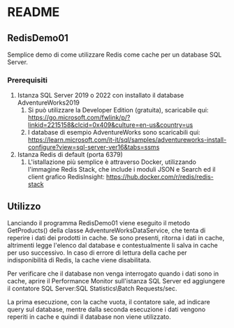 # README

## RedisDemo01

Semplice demo di come utilizzare Redis come cache per un database SQL Server.

### Prerequisiti

1. Istanza SQL Server 2019 o 2022 con installato il database AdventureWorks2019
   1. Si può utilizzare la Developer Edition (gratuita), scaricabile qui:
   https://go.microsoft.com/fwlink/p/?linkid=2215158&clcid=0x409&culture=en-us&country=us
   2. I database di esempio AdventureWorks sono scaricabili qui: 
   https://learn.microsoft.com/it-it/sql/samples/adventureworks-install-configure?view=sql-server-ver16&tabs=ssms
2. Istanza Redis di default (porta 6379)
   1. L'istallazione più semplice è attraverso Docker, utilizzando l'immagine Redis Stack, che include i moduli JSON e Search ed il client grafico RedisInsight: https://hub.docker.com/r/redis/redis-stack

## Utilizzo

Lanciando  il programma RedisDemo01 viene eseguito il metodo GetProducts() della classe AdventureWorksDataService, che tenta di reperire i dati dei prodotti in cache. Se sono presenti, ritorna i dati in cache, altrimenti legge l'elenco dal database e contestualmente li salva in cache per uso successivo.
In caso di errore di lettura della cache per indisponibilità di Redis, la cache viene disabilitata.

Per verificare che il database non venga interrogato quando i dati sono in cache, aprire il Performance Monitor sull'istanza SQL Server ed aggiungere il contatore SQL Server:SQL Statistics\Batch Requests/sec.

La prima esecuzione, con la cache vuota, il contatore sale, ad indicare query sul database, mentre dalla seconda esecuzione i dati vengono reperiti in cache e quindi il database non viene utilizzato.